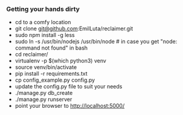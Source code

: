 ### Getting your hands dirty ###

* cd to a comfy location
* git clone git@github.com:EmilLuta/reclaimer.git
* sudo npm install -g less
* sudo ln -s /usr/bin/nodejs /usr/bin/node  # in case you get "node: command not found" in bash
* cd reclaimer/
* virtualenv -p $(which python3) venv
* source venv/bin/activate
* pip install -r requirements.txt
* cp config_example.py config.py
* update the config.py file to suit your needs
* ./manage.py db_create
* ./manage.py runserver
* point your browser to [http://localhost:5000/](http://localhost:5000/)
